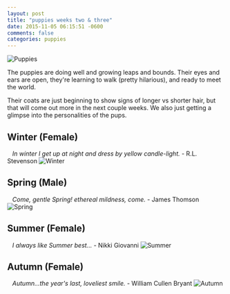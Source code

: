 ```yaml
---
layout: post
title: "puppies weeks two & three"
date: 2015-11-05 06:15:51 -0600
comments: false
categories: puppies
---
```


<div class="post-title-img">
   <img src="/images/puppies-1-circle.png" title="Puppies" alt="Puppies"/>
</div>

The puppies are doing well and growing leaps and bounds. 
Their eyes and ears are open, they're learning to walk (pretty hilarious), and ready to meet the world. 

Their coats are just beginning to show signs of longer vs shorter hair, but that will come out more
in the next couple weeks. We also just getting a glimpse into the personalities of the pups.


## Winter <span class="gender">(Female)</span>
&nbsp;&nbsp; *In winter I get up at night and dress by yellow candle-light.* - R.L. Stevenson
![Winter](/images/2015/pups-week-two/Winter.jpg "Winter")

## Spring <span class="gender">(Male)</span>
&nbsp;&nbsp; *Come, gentle Spring! ethereal mildness, come.* - James Thomson 
![Spring](/images/2015/pups-week-two/Spring.jpg "Spring")

## Summer <span class="gender">(Female)</span> 
&nbsp;&nbsp; *I always like Summer best...* - Nikki Giovanni
![Summer](/images/2015/pups-week-two/Summer.jpg "Summer")

## Autumn <span class="gender">(Female)</span>
&nbsp;&nbsp; *Autumn...the year's last, loveliest smile.* - William Cullen Bryant
![Autumn](/images/2015/pups-week-two/Autumn.jpg "Autumn")




